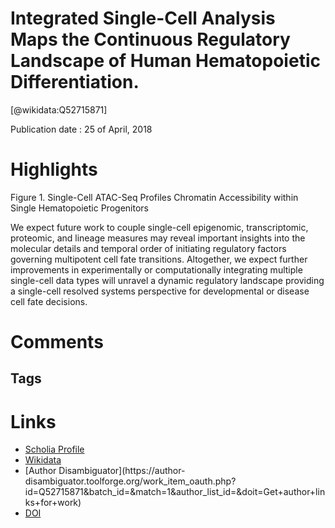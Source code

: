 
Integrated Single-Cell Analysis Maps the Continuous Regulatory Landscape of Human Hematopoietic Differentiation.
================================================================================================================
  
  [@wikidata:Q52715871]  
  
Publication date : 25 of April, 2018  

# Highlights

Figure 1. Single-Cell ATAC-Seq Profiles Chromatin Accessibility within Single Hematopoietic Progenitors

We expect future work to couple
single-cell epigenomic, transcriptomic, proteomic, and lineage
measures may reveal important insights into the molecular
details and temporal order of initiating regulatory factors governing multipotent cell fate transitions. Altogether, we expect further
improvements in experimentally or computationally integrating
multiple single-cell data types will unravel a dynamic regulatory
landscape providing a single-cell resolved systems perspective
for developmental or disease cell fate decisions.
# Comments

## Tags

# Links
  
 * [Scholia Profile](https://scholia.toolforge.org/work/Q52715871)  
 * [Wikidata](https://www.wikidata.org/wiki/Q52715871)  
 * [Author Disambiguator](https://author-
disambiguator.toolforge.org/work_item_oauth.php?id=Q52715871&batch_id=&match=1&author_list_id=&doit=Get+author+links+for+work)  
 * [DOI](https://doi.org/10.1016/J.CELL.2018.03.074)  
